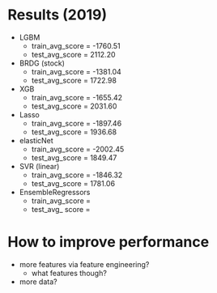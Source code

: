 # Results (2019)
* LGBM
	* train_avg_score = -1760.51
	* test_avg_score = 2112.20
* BRDG (stock)
	* train_avg_score = -1381.04
	* test_avg_score = 1722.98
* XGB
	* train_avg_score = -1655.42
	* test_avg_score = 2031.60
* Lasso
	* train_avg_score = -1897.46
	* test_avg_score = 1936.68
* elasticNet
	* train_avg_score = -2002.45
	* test_avg_score = 1849.47
* SVR (linear)
	* train_avg_score = -1846.32
	* test_avg_score = 1781.06
* EnsembleRegressors
	* train_avg_score = 
	* test_avg_ score =

# How to improve performance
* more features via feature engineering?
	* what features though?
* more data?

